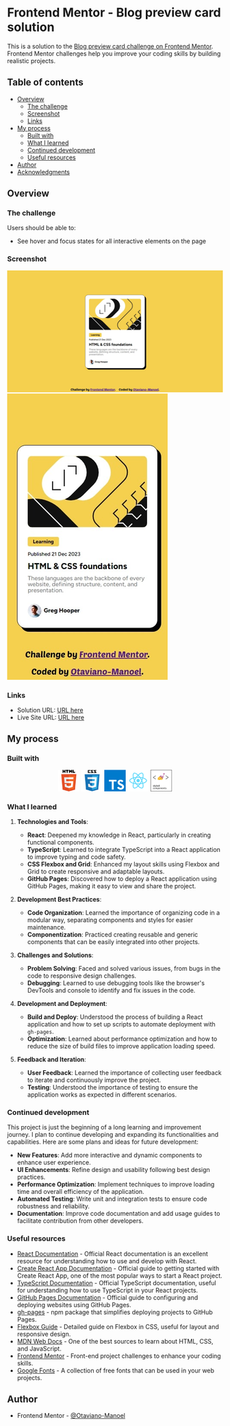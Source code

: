# Frontend Mentor - Blog preview card solution

This is a solution to the [Blog preview card challenge on Frontend Mentor](https://www.frontendmentor.io/challenges/blog-preview-card-ckPaj01IcS). Frontend Mentor challenges help you improve your coding skills by building realistic projects. 

## Table of contents

- [Overview](#overview)
  - [The challenge](#the-challenge)
  - [Screenshot](#screenshot)
  - [Links](#links)
- [My process](#my-process)
  - [Built with](#built-with)
  - [What I learned](#what-i-learned)
  - [Continued development](#continued-development)
  - [Useful resources](#useful-resources)
- [Author](#author)
- [Acknowledgments](#acknowledgments)

## Overview

### The challenge

Users should be able to:

- See hover and focus states for all interactive elements on the page

### Screenshot

![Captura da tela de computador](./src/images/Screenshot-Desktop.jpeg)
![Captura da tela de um celular](./src/images/Screenshot-Mobile.jpeg)

### Links

- Solution URL: [URL here](https://github.com/Otaviano-Manoel/blog-preview-card-main)
- Live Site URL: [URL here](https://otaviano-manoel.github.io/blog-preview-card-main/)

## My process

### Built with

<p align="center">
    <img src="https://raw.githubusercontent.com/github/explore/main/topics/html/html.png" alt="HTML5" width="50" height="50">
    <img src="https://raw.githubusercontent.com/github/explore/main/topics/css/css.png" alt="CSS3" width="50" height="50">
    <img src="https://raw.githubusercontent.com/github/explore/main/topics/typescript/typescript.png" alt="TypeScript" width="50" height="50">
    <a href="https://reactjs.org/"><img src="https://raw.githubusercontent.com/github/explore/main/topics/react/react.png" alt="React" width="50" height="50"></a>
    <a href="https://styled-components.com/"><img src="https://raw.githubusercontent.com/github/explore/main/topics/styled-components/styled-components.png" alt="Styled Components" width="50" height="50"></a>
</p>

### What I learned

1. **Technologies and Tools**:
   - **React**: Deepened my knowledge in React, particularly in creating functional components.
   - **TypeScript**: Learned to integrate TypeScript into a React application to improve typing and code safety.
   - **CSS Flexbox and Grid**: Enhanced my layout skills using Flexbox and Grid to create responsive and adaptable layouts.
   - **GitHub Pages**: Discovered how to deploy a React application using GitHub Pages, making it easy to view and share the project.

2. **Development Best Practices**:
   - **Code Organization**: Learned the importance of organizing code in a modular way, separating components and styles for easier maintenance.
   - **Componentization**: Practiced creating reusable and generic components that can be easily integrated into other projects.

3. **Challenges and Solutions**:
   - **Problem Solving**: Faced and solved various issues, from bugs in the code to responsive design challenges.
   - **Debugging**: Learned to use debugging tools like the browser's DevTools and console to identify and fix issues in the code.

4. **Development and Deployment**:
   - **Build and Deploy**: Understood the process of building a React application and how to set up scripts to automate deployment with `gh-pages`.
   - **Optimization**: Learned about performance optimization and how to reduce the size of build files to improve application loading speed.

5. **Feedback and Iteration**:
   - **User Feedback**: Learned the importance of collecting user feedback to iterate and continuously improve the project.
   - **Testing**: Understood the importance of testing to ensure the application works as expected in different scenarios.

### Continued development

This project is just the beginning of a long learning and improvement journey. I plan to continue developing and expanding its functionalities and capabilities. Here are some plans and ideas for future development:

- **New Features**: Add more interactive and dynamic components to enhance user experience.
- **UI Enhancements**: Refine design and usability following best design practices.
- **Performance Optimization**: Implement techniques to improve loading time and overall efficiency of the application.
- **Automated Testing**: Write unit and integration tests to ensure code robustness and reliability.
- **Documentation**: Improve code documentation and add usage guides to facilitate contribution from other developers.

### Useful resources

- [React Documentation](https://reactjs.org/docs/getting-started.html) - Official React documentation is an excellent resource for understanding how to use and develop with React.
- [Create React App Documentation](https://create-react-app.dev/docs/getting-started/) - Official guide to getting started with Create React App, one of the most popular ways to start a React project.
- [TypeScript Documentation](https://www.typescriptlang.org/docs/) - Official TypeScript documentation, useful for understanding how to use TypeScript in your React projects.
- [GitHub Pages Documentation](https://docs.github.com/en/pages) - Official guide to configuring and deploying websites using GitHub Pages.
- [gh-pages](https://www.npmjs.com/package/gh-pages) - npm package that simplifies deploying projects to GitHub Pages.
- [Flexbox Guide](https://css-tricks.com/snippets/css/a-guide-to-flexbox/) - Detailed guide on Flexbox in CSS, useful for layout and responsive design.
- [MDN Web Docs](https://developer.mozilla.org/) - One of the best sources to learn about HTML, CSS, and JavaScript.
- [Frontend Mentor](https://www.frontendmentor.io/) - Front-end project challenges to enhance your coding skills.
- [Google Fonts](https://fonts.google.com/) - A collection of free fonts that can be used in your web projects.

## Author

- Frontend Mentor - [@Otaviano-Manoel](https://www.frontendmentor.io/profile/Otaviano-Manoel)

